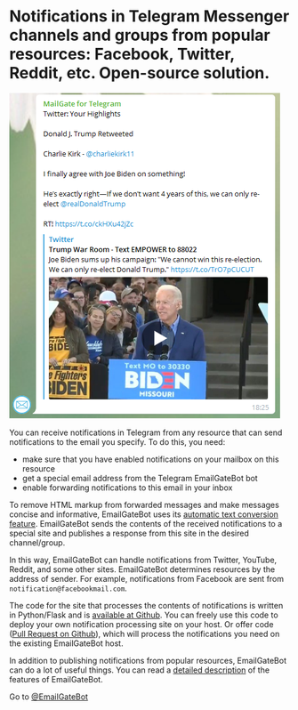 # Notifications in Telegram Messenger channels and groups from popular resources: Facebook, Twitter, Reddit, etc. Open-source solution.

![Twitter notification](img/twitter.PNG)

You can receive notifications in Telegram from any resource that can send notifications to the email you specify. To do this, you need:

- make sure that you have enabled notifications on your mailbox on this resource
- get a special email address from the Telegram EmailGateBot bot
- enable forwarding notifications to this email in your inbox

To remove HTML markup from forwarded messages and make messages concise and informative, EmailGateBot uses its [automatic text conversion feature](text_conversion.md).
EmailGateBot sends the contents of the received notifications to a special site and publishes a response from this site in the desired channel/group.

In this way, EmailGateBot can handle notifications from Twitter, YouTube, Reddit, and some other sites.
EmailGateBot determines resources by the address of sender.
For example, notifications from Facebook are sent from `notification@facebookmail.com`.

The code for the site that processes the contents of notifications is written in Python/Flask and is [available at Github](https://github.com/vb64/telegram.email.notify).
You can freely use this code to deploy your own notification processing site on your host.
Or offer code ([Pull Request on Github](https://docs.github.com/en/github/collaborating-with-issues-and-pull-requests/creating-a-pull-request)), which will process the notifications you need on the existing EmailGateBot host.

In addition to publishing notifications from popular resources, EmailGateBot can do a lot of useful things.
You can read a [detailed description](guide.md) of the features of EmailGateBot.

Go to [@EmailGateBot](http://t.me/EmailGateBot?start=utm_KDaxQG000_github-en-transform)
